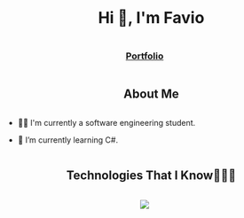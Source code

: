 <!--
**FavioGenaro/FavioGenaro** is a ✨ _special_ ✨ repository because its `README.md` (this file) appears on your GitHub profile.

Here are some ideas to get you started:

- 🔭 I’m currently working on ...
- 🌱 I’m currently learning ...
- 👯 I’m looking to collaborate on ...
- 🤔 I’m looking for help with ...
- 💬 Ask me about ...
- 📫 How to reach me: ...
- 😄 Pronouns: ...
- ⚡ Fun fact: ...
-->
<!--h1 without bottom border-->
<div id="user-content-toc">
  <ul align="center">
    <summary><h1 style="display: inline-block">Hi 👋, I'm Favio</h1></summary>
  </ul>
</div>

<h3 align="center">
  <a href="https://faviogenaro.github.io/" target="_blank">
    Portfolio
  </a>
</h3>

<!--<h2> About Me </h2>-->
<div id="user-content-toc">
  <ul align="center">
    <summary><h2 style="display: inline-block">About Me</h2></summary>
  </ul>
</div>

<!--<img width="55%" align="right" alt="Github" src="https://raw.githubusercontent.com/onimur/.github/master/.resources/git-header.svg" />-->

- 👨‍🎓 I'm currently a software engineering student.
  
- 🌱 I’m currently learning C#.
  


<!--h1 without bottom border-->
<div id="user-content-toc">
  <ul align="center">
    <summary><h2 style="display: inline-block">Technologies That I Know👨🏻‍💻</h2></summary>
  </ul>
</div>

<p align="center">
  <a href="https://skillicons.dev">
    <img src="https://skillicons.dev/icons?i=git,github,bootstrap,html,css,js,react,redux,tailwind,materialui,ts,nodejs,vite,cpp,docker,express,figma,java,py,bash,linux,mongodb,mysql,vscode,visualstudio,postman&perline=14" />
  </a>
</p>
